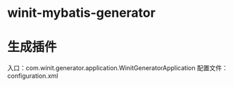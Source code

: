 # winit-mybatis-generator
# 生成插件
入口：com.winit.generator.application.WinitGeneratorApplication
配置文件：configuration.xml
